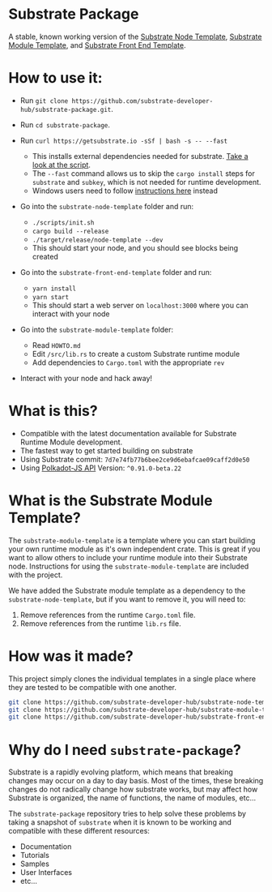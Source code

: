 # Substrate Package

A stable, known working version of the [Substrate Node Template](https://github.com/substrate-developer-hub/substrate-node-template), [Substrate Module Template](https://github.com/substrate-developer-hub/substrate-module-template), and [Substrate Front End Template](https://github.com/substrate-developer-hub/substrate-front-end-template).

# How to use it:

 * Run `git clone https://github.com/substrate-developer-hub/substrate-package.git`.
 * Run `cd substrate-package`.
 * Run `curl https://getsubstrate.io -sSf | bash -s -- --fast`
    * This installs external dependencies needed for substrate. [Take a look at the script](https://getsubstrate.io).
    * The `--fast` command allows us to skip the `cargo install` steps for `substrate` and `subkey`, which is not needed for runtime development.
    * Windows users need to follow [instructions here](https://github.com/paritytech/substrate#61-hacking-on-substrate) instead

* Go into the `substrate-node-template` folder and run:
    * `./scripts/init.sh`
    * `cargo build --release`
    * `./target/release/node-template --dev`
    * This should start your node, and you should see blocks being created

* Go into the `substrate-front-end-template` folder and run:
    * `yarn install`
    * `yarn start`
    * This should start a web server on `localhost:3000` where you can interact with your node

* Go into the `substrate-module-template` folder:
    * Read `HOWTO.md`
    * Edit `/src/lib.rs` to create a custom Substrate runtime module
    * Add dependencies to `Cargo.toml` with the appropriate `rev`

* Interact with your node and hack away!

# What is this?

* Compatible with the latest documentation available for Substrate Runtime Module development.
* The fastest way to get started building on substrate
* Using Substrate commit: `7d7e74fb77b6bee2ce9d6ebafcae09caff2d0e50`
* Using [Polkadot-JS API](https://github.com/polkadot-js/api/) Version: `^0.91.0-beta.22`

# What is the Substrate Module Template?

The `substrate-module-template` is a template where you can start building your own runtime module as it's own independent crate. This is great if you want to allow others to include your runtime module into their Substrate node. Instructions for using the `substrate-module-template` are included with the project.

We have added the Substrate module template as a dependency to the `substrate-node-template`, but if you want to remove it, you will need to:

1. Remove references from the runtime `Cargo.toml` file.
2. Remove references from the runtime `lib.rs` file.

# How was it made?

This project simply clones the individual templates in a single place where they are tested to be compatible with one another.

```bash
git clone https://github.com/substrate-developer-hub/substrate-node-template
git clone https://github.com/substrate-developer-hub/substrate-module-template
git clone https://github.com/substrate-developer-hub/substrate-front-end-template
```

# Why do I need `substrate-package`?

Substrate is a rapidly evolving platform, which means that breaking changes may occur on a day to day basis.
Most of the times, these breaking changes do not radically change how substrate works, but may affect how Substrate is organized, the name of functions, the name of modules, etc...

The `substrate-package` repository tries to help solve these problems by taking a snapshot of `substrate` when it is known to be working and compatible with these different resources:

* Documentation
* Tutorials
* Samples
* User Interfaces
* etc...
